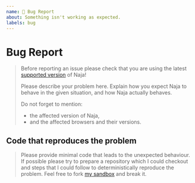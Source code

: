 ```yaml
---
name: 🐞 Bug Report
about: Something isn't working as expected.
labels: bug
---
```


# Bug Report

> Before reporting an issue please check that you are using the latest [supported version](https://naja.js.org/#/support) of Naja!
>
> Please describe your problem here. Explain how you expect Naja to behave in the given situation, and how
> Naja actually behaves.
>
> Do not forget to mention:
>
> - the affected version of Naja,
> - and the affected browsers and their versions.

## Code that reproduces the problem

> Please provide minimal code that leads to the unexpected behaviour. If possible please try to prepare
a repository which I could checkout and steps that I could follow to deterministically reproduce the problem.
Feel free to fork [my sandbox](https://github.com/jiripudil/Naja-sandbox) and break it.

